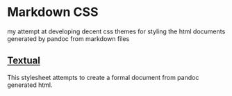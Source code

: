 # Markdown CSS
my attempt at developing decent css themes for styling the html documents generated by pandoc from markdown files
## [Textual](textual.html)
This stylesheet attempts to create a formal document from pandoc generated html.
